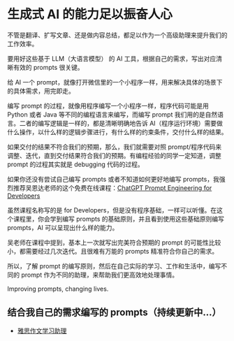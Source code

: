 # 生成式 AI 的能力足以振奋人心

不管是翻译、扩写文章、还是做内容总结，都足以作为一个高级助理来提升我们的工作效率。

要用好这些基于 LLM（大语言模型） 的 AI 工具，根据自己的需求，写出对应清晰有效的 prompts 很关键。

给 AI 一个 prompt，就像打开微信里的一个小程序一样，用来解决具体的场景下的具体需求，用完即走。

编写 prompt 的过程，就像用程序编写一个小程序一样，程序代码可能是用 Python 或者 Java 等不同的编程语言来编写，而编写 prompt 我们用的是自然语言。二者的编写逻辑是一样的，都是清晰明确地告诉 AI（程序运行环境）需要做什么操作，以什么样的逻辑步骤进行，有什么样的约束条件，交付什么样的结果。

如果交付的结果不符合我们的预期，那么，我们就需要对照 prompt/程序代码来调整、迭代，直到交付结果符合我们的预期。有编程经验的同学一定知道，调整 prompt 的过程其实就是 debugging 代码的过程。

如果你还没有尝试自己编写 prompts 或者不知道如何更好地编写 prompts，我强烈推荐吴恩达老师的这个免费在线课程：[ChatGPT Prompt Engineering for Developers](https://learn.deeplearning.ai/chatgpt-prompt-eng)

虽然课程名称写的是 for Developers，但是没有程序基础，一样可以听懂。在这个课程里，你会学到编写 prompts 的基础原则，并且看到使用这些基础原则编写 prompts，AI 可以呈现出什么样的能力。

吴老师在课程中提到，基本上一次就写出完美符合预期的 prompt 的可能性比较小，都需要经过几次迭代。且很难有万能的 prompts 精准符合你自己的需求。

所以，了解 prompt 的编写原则，然后在自己实际的学习、工作和生活中，编写不同的 prompt 作为不同的助理，来帮助我们更高效地处理事情。

Improving prompts, changing lives.

## 结合我自己的需求编写的 prompts（持续更新中...）

* [雅思作文学习助理](./ielts/essay_evaluation.md)
